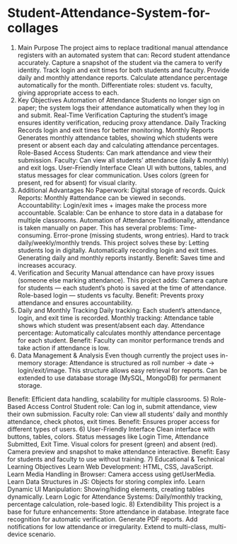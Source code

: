 # Student-Attendance-System-for-collages
1) Main Purpose
The project aims to replace traditional manual attendance registers with an automated system that can:
Record student attendance accurately.
Capture a snapshot of the student via the camera to verify identity.
Track login and exit times for both students and faculty.
Provide daily and monthly attendance reports.
Calculate attendance percentage automatically for the month.
Differentiate roles: student vs. faculty, giving appropriate access to each.
2) Key Objectives
Automation of Attendance
Students no longer sign on paper; the system logs their attendance automatically when they log in and submit.
Real-Time Verification
Capturing the student’s image ensures identity verification, reducing proxy attendance.
Daily Tracking
Records login and exit times for better monitoring.
Monthly Reports
Generates monthly attendance tables, showing which students were present or absent each day and calculating attendance percentages.
Role-Based Access
Students: Can mark attendance and view their submission.
Faculty: Can view all students’ attendance (daily & monthly) and exit logs.
User-Friendly Interface
Clean UI with buttons, tables, and status messages for clear communication.
Uses colors (green for present, red for absent) for visual clarity.
3) Additional Advantages
No Paperwork: Digital storage of records.
Quick Reports: Monthly  #attendance can be viewed in seconds.
Accountability: Login/exit imes + images make the process more accountable.
Scalable: Can be enhance to store data in a database for multiple classrooms.
Automation of Attendance
Traditionally, attendance is taken manually on paper. This has several problems:
Time-consuming.
Error-prone (missing students, wrong entries).
Hard to track daily/weekly/monthly trends.
This project solves these by:
Letting students log in digitally.
Automatically recording login and exit times.
Generating daily and monthly reports instantly.
Benefit: Saves time and increases accuracy.
2) Verification and Security
Manual attendance can have proxy issues (someone else marking attendance). This project adds:
Camera capture for students — each student’s photo is saved at the time of attendance.
Role-based login — students vs faculty.
Benefit: Prevents proxy attendance and ensures accountability.
3) Daily and Monthly Tracking
Daily tracking: Each student’s attendance, login, and exit time is recorded.
Monthly tracking: Attendance table shows which student was present/absent each day.
Attendance percentage: Automatically calculates monthly attendance percentage for each student.
Benefit: Faculty can monitor performance trends and take action if attendance is low.
4) Data Management & Analysis
Even though currently the project uses in-memory storage:
Attendance is structured as roll number → date → login/exit/image.
This structure allows easy retrieval for reports.
Can be extended to use database storage (MySQL, MongoDB) for permanent storage.

Benefit: Efficient data handling, scalability for multiple classrooms.
5) Role-Based Access Control
Student role: Can log in, submit attendance, view their own submission.
Faculty role: Can view all students’ daily and monthly attendance, check photos, exit times.
Benefit: Ensures proper access for different types of users.
6) User-Friendly Interface
Clean interface with buttons, tables, colors.
Status messages like Login Time, Attendance Submitted, Exit Time.
Visual colors for present (green) and absent (red).
Camera preview and snapshot to make attendance interactive.
Benefit: Easy for students and faculty to use without training.
7) Educational & Technical Learning Objectives
Learn Web Development: HTML, CSS, JavaScript.
Learn Media Handling in Browser: Camera access using getUserMedia.
Learn Data Structures in JS: Objects for storing complex info.
Learn Dynamic UI Manipulation: Showing/hiding elements, creating tables dynamically.
Learn Logic for Attendance Systems: Daily/monthly tracking, percentage calculation, role-based logic.
8) Extendibility
This project is a base for future enhancements:
Store attendance in database.
Integrate face recognition for automatic verification.
Generate PDF reports.
Add notifications for low attendance or irregularity.
Extend to multi-class, multi-device scenario.
